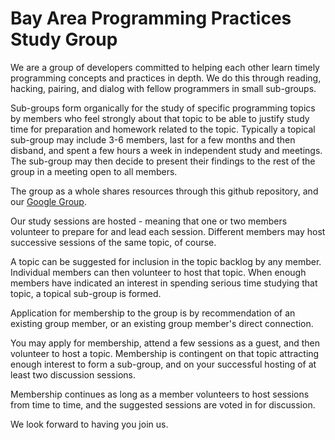 # Bay Area Programming Practices Study Group

We are a group of developers committed to helping each other learn timely 
programming concepts and practices in depth. We do this through reading, hacking, 
pairing, and dialog with fellow programmers in small sub-groups.

Sub-groups form organically for the study of specific programming topics by members who
feel strongly about that topic to be able to justify study time for preparation and 
homework related to the topic. Typically a topical sub-group may include 3-6 members,
last for a few months and then disband, and spent a few hours a week in independent
study and meetings. The sub-group may then decide to present their findings to the
rest of the group in a meeting open to all members.

The group as a whole shares resources through this github repository, and our 
[Google Group](https://groups.google.com/forum/#!forum/programming-practices).

Our study sessions are hosted - meaning that one or two members volunteer to prepare 
for and lead each session. Different members may host successive sessions of the 
same topic, of course.

A topic can be suggested for inclusion in the topic backlog by any member. 
Individual members can then volunteer to host that topic. When enough members
have indicated an interest in spending serious time studying that topic, 
a topical sub-group is formed.

Application for membership to the group is by recommendation of an existing group member, 
or an existing group member's direct connection.

You may apply for membership, attend a few sessions as a guest, and then 
volunteer to host a topic. Membership is contingent on that topic attracting 
enough interest to form a sub-group, and on your successful hosting of at least 
two discussion sessions.

Membership continues as long as a member volunteers to host sessions from time to time, 
and the suggested sessions are voted in for discussion.

We look forward to having you join us.
